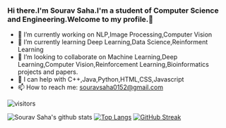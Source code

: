 ### Hi there.I'm Sourav Saha.I'm a student of Computer Science and Engineering.Welcome to my profile.👋




- 🔭 I’m currently working on NLP,Image Processing,Computer Vision
- 🌱 I’m currently learning Deep Learning,Data Science,Reinforment Learning
- 👯 I’m looking to collaborate on Machine Learning,Deep Learning,Computer Vision,Reinforcement Learning,Bioinformatics projects and papers.
- 🤔 I can help with C++,Java,Python,HTML,CSS,Javascript
- 📫 How to reach me: souravsaha0152@gmail.com


![visitors](https://visitor-badge.glitch.me/badge?page_id=bracealround.visitor-badge&left_color=black&right_color=blue)




![Sourav Saha's github stats](https://github-readme-stats.vercel.app/api?username=bracealround&count_private=true)
[![Top Langs](https://github-readme-stats.vercel.app/api/top-langs/?username=bracealround&layout=compact)](https://github.com/bracealround/github-readme-stats)
[![GitHub Streak](https://github-readme-streak-stats.herokuapp.com/?user=bracealround)](https://git.io/streak-stats)

<!--


**bracealround/bracealround** is a ✨ _special_ ✨ repository because its `README.md` (this file) appears on your GitHub profile.
Here are some ideas to get you started:

- 💬 Ask me about ...
- 😄 Pronouns: ...
- ⚡ Fun fact: ...
-->
